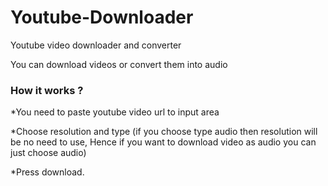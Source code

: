 # Youtube-Downloader
Youtube video downloader and converter



You can download videos or convert them into audio 

### How it works ?

*You need to paste youtube video url to input area

*Choose resolution and type (if you choose type audio then resolution will be no need to use, Hence if you want to download video as audio you can just choose audio)

*Press download.


